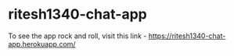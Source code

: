 # ritesh1340-chat-app

To see the app rock and roll, visit this link - https://ritesh1340-chat-app.herokuapp.com/
